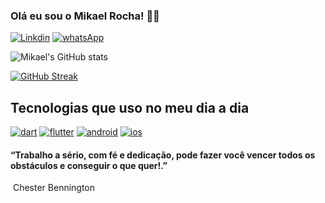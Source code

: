 ### Olá eu sou o Mikael Rocha! 👨‍💻
[![Linkdin](https://img.shields.io/badge/LinkedIn-0077B5?style=for-the-badge&logo=linkedin&logoColor=white)](https://www.linkedin.com/in/mikael-rocha-7302751ba/)
[![whatsApp](https://img.shields.io/badge/WhatsApp-25D366?style=for-the-badge&logo=whatsapp&logoColor=white)](https://api.whatsapp.com/send?phone=5584991110267&text=Ol%C3%A1%20bem%20vindo%20ao%20meu%20perfil,%20fique%20a%20vontade!)


![Mikael's GitHub stats](https://github-readme-stats.vercel.app/api?username=Mik255&show_icons=true&theme=transparent)


[![GitHub Streak](https://streak-stats.demolab.com/?user=Mik255&theme=dark)](https://git.io/streak-stats)

## Tecnologias que uso no meu dia a dia 

[![dart](https://img.shields.io/badge/Dart-0175C2?style=for-the-badge&logo=dart&logoColor=white)]()
[![flutter](https://img.shields.io/badge/Flutter-02569B?style=for-the-badge&logo=flutter&logoColor=white)]()
[![android](https://img.shields.io/badge/Android-3DDC84?style=for-the-badge&logo=android&logoColor=white)]()
[![ios](https://img.shields.io/badge/iOS-000000?style=for-the-badge&logo=ios&logoColor=white)]()


#### “Trabalho a sério, com fé e dedicação, pode fazer você vencer todos os obstáculos e conseguir o que quer!.”
 Chester Bennington
